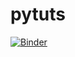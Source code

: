 # pytuts

[![Binder](https://mybinder.org/badge.svg)](https://mybinder.org/v2/gh/grahamulator/pytuts/master)
